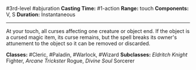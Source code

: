 #3rd-level #abjuration
**Casting Time:** #1-action
**Range:** touch
**Components:** V, S
**Duration:** Instantaneous

---

At your touch, all curses affecting one creature or object end. If the object is a cursed magic item, its curse remains, but the spell breaks its owner's attunement to the object so it can be removed or discarded.


**Classes:** #Cleric, #Paladin, #Warlock, #Wizard
**Subclasses:** *Eldritch Knight* Fighter, *Arcane Trickster* Rogue, *Divine Soul* Sorcerer
